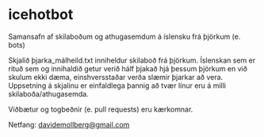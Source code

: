 # icehotbot
Samansafn af skilaboðum og athugasemdum á íslensku frá þjörkum (e. bots)

Skjalið þjarka_málheild.txt inniheldur skilaboð frá þjörkum. Íslenskan sem er rituð sem og innihaldið getur verið hálf þjakað hjá þessum þjörkum en við skulum ekki dæma, einshversstaðar verða slæmir þjarkar að vera. Uppsetning á skjalinu er einfaldlega þannig að tvær línur eru á milli skilaboða/athugasemda.

Viðbætur og togbeðnir (e. pull requests) eru kærkomnar.

Netfang: davidemollberg@gmail.com
